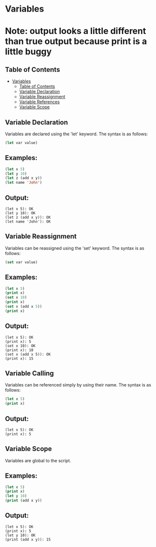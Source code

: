 # Variables

# Note: output looks a little different than true output because print is a little buggy

## Table of Contents
- [Variables](#variables)
  - [Table of Contents](#table-of-contents)
  - [Variable Declaration](#variable-declaration)
  - [Variable Reassignment](#variable-reassignment)
  - [Variable References](#variable-calling)
  - [Variable Scope](#variable-scope)

## Variable Declaration
Variables are declared using the 'let' keyword. The syntax is as follows:
```lisp
(let var value)
```

## Examples:
```lisp
(let x 5)
(let y 10)
(let z (add x y))
(let name 'John')
```

## Output:
```
(let x 5): OK
(let y 10): OK
(let z (add x y)): OK
(let name 'John'): OK
```

## Variable Reassignment
Variables can be reassigned using the 'set' keyword. The syntax is as follows:
```lisp
(set var value)
```

## Examples:
```lisp
(let x 5)
(print x)
(set x 10)
(print x)
(set x (add x 5))
(print x)
```

## Output:
```
(let x 5): OK
(print x): 5
(set x 10): OK
(print x): 10
(set x (add x 5)): OK
(print x): 15
```

## Variable Calling
Variables can be referenced simply by using their name. The syntax is as follows:
```lisp
(let x 5)
(print x)
```

## Output:
```
(let x 5): OK
(print x): 5
```

## Variable Scope
Variables are global to the script.

## Examples:
```lisp
(let x 5)
(print x)
(let y 10)
(print (add x y))
```

## Output:
```
(let x 5): OK
(print x): 5
(let y 10): OK
(print (add x y)): 15
```